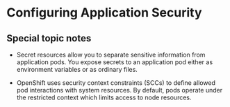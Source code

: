 # Configuring Application Security

## Special topic notes
- Secret resources allow you to separate sensitive information from application pods. You expose secrets to an application pod either as environment variables or as ordinary files.

- OpenShift uses security context constraints (SCCs) to define allowed pod interactions with system resources. By default, pods operate under the restricted context which limits access to node resources.
